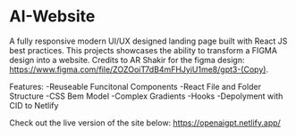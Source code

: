 # AI-Website
A fully responsive modern UI/UX designed landing page built with React JS best practices.
This projects showcases the ability to transform a FIGMA design into a website.
Credits to AR Shakir for the figma design: https://www.figma.com/file/ZOZOoiT7dB4mFHJyiU1me8/gpt3-(Copy).

Features:
-Reuseable Funcitonal Components
-React File and Folder Structure
-CSS Bem Model
-Complex Gradients
-Hooks
-Depolyment with CID to Netlify

Check out the live version of the site below:
https://openaigpt.netlify.app/

